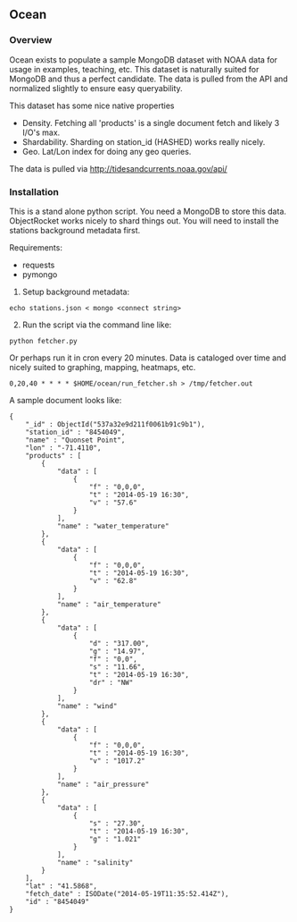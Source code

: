 ## Ocean

### Overview
Ocean exists to populate a sample MongoDB dataset with NOAA data for usage in examples, teaching, etc.  This dataset is naturally suited for MongoDB and thus a perfect candidate.  The data is pulled from the API and normalized slightly to ensure easy queryability.

This dataset has some nice native properties
- Density.  Fetching all 'products' is a single document fetch and likely 3 I/O's max.
- Shardability.  Sharding on station_id (HASHED) works really nicely.
- Geo.  Lat/Lon index for doing any geo queries.

The data is pulled via http://tidesandcurrents.noaa.gov/api/

### Installation

This is a stand alone python script.  You need a MongoDB to store this data. ObjectRocket works nicely to shard things out. You will need to install the stations background metadata first.

Requirements:
- requests
- pymongo

1) Setup background metadata:
```
echo stations.json < mongo <connect string>
```

2) Run the script via the command line like:
```
python fetcher.py
```

Or perhaps run it in cron every 20 minutes.  Data is cataloged over time and nicely suited to graphing, mapping, heatmaps, etc.
```
0,20,40 * * * * $HOME/ocean/run_fetcher.sh > /tmp/fetcher.out
```

A sample document looks like:

```
{
    "_id" : ObjectId("537a32e9d211f0061b91c9b1"),
    "station_id" : "8454049",
    "name" : "Quonset Point",
    "lon" : "-71.4110",
    "products" : [
        {
            "data" : [
                {
                    "f" : "0,0,0",
                    "t" : "2014-05-19 16:30",
                    "v" : "57.6"
                }
            ],
            "name" : "water_temperature"
        },
        {
            "data" : [
                {
                    "f" : "0,0,0",
                    "t" : "2014-05-19 16:30",
                    "v" : "62.8"
                }
            ],
            "name" : "air_temperature"
        },
        {
            "data" : [
                {
                    "d" : "317.00",
                    "g" : "14.97",
                    "f" : "0,0",
                    "s" : "11.66",
                    "t" : "2014-05-19 16:30",
                    "dr" : "NW"
                }
            ],
            "name" : "wind"
        },
        {
            "data" : [
                {
                    "f" : "0,0,0",
                    "t" : "2014-05-19 16:30",
                    "v" : "1017.2"
                }
            ],
            "name" : "air_pressure"
        },
        {
            "data" : [
                {
                    "s" : "27.30",
                    "t" : "2014-05-19 16:30",
                    "g" : "1.021"
                }
            ],
            "name" : "salinity"
        }
    ],
    "lat" : "41.5868",
    "fetch_date" : ISODate("2014-05-19T11:35:52.414Z"),
    "id" : "8454049"
}
```

